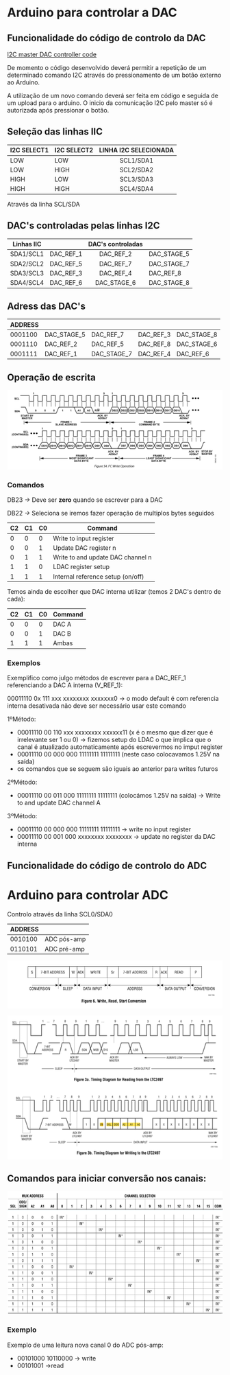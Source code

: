 # Arduino para  controlar a DAC

## Funcionalidade do código de controlo da DAC

[I2C master DAC controller code](DAC_ADC_communication/DAC_ADC_communication.ino)

De momento o código desenvolvido deverá permitir a repetição de um determinado comando I2C através do pressionamento de um botão externo
ao Arduino. 

A utilização de um novo comando deverá ser feita em código e seguida de um upload para o arduino. O inicio da comunicação I2C pelo master só é
autorizada após pressionar o botão.  



## Seleção das linhas IIC

| I2C SELECT1 	| I2C SELECT2 	| LINHA I2C SELECIONADA 	|
|-------------	|-------------	|:-----------------------:	|
| LOW         	| LOW         	|       SCL1/SDA1       	|
| LOW         	| HIGH        	|       SCL2/SDA2       	|
| HIGH        	| LOW         	|       SCL3/SDA3       	|
| HIGH        	| HIGH        	|       SCL4/SDA4       	|

Através da linha SCL/SDA

## DAC's controladas pelas linhas I2C
| Linhas IIC |           | DAC's controladas |             |
|------------|-----------|:-------------------:|-------------|
| SDA1/SCL1  | DAC_REF_1 | DAC_REF_2         | DAC_STAGE_5 |
| SDA2/SCL2  | DAC_REF_5 | DAC_REF_7         | DAC_STAGE_7 |
| SDA3/SCL3  | DAC_REF_3 | DAC_REF_4         | DAC_REF_8   |
| SDA4/SCL4  | DAC_REF_6 | DAC_STAGE_6       | DAC_STAGE_8 |

## Adress das DAC's

| ADDRESS 	|             	|             	|           	|             	|
|---------	|-------------	|-------------	|-----------	|-------------	|
| 0001100 	| DAC_STAGE_5 	|  DAC_REF_7  	| DAC_REF_3 	| DAC_STAGE_8 	|
| 0001110 	| DAC_REF_2   	|  DAC_REF_5  	| DAC_REF_8 	| DAC_STAGE_6 	|
| 0001111 	| DAC_REF_1   	| DAC_STAGE_7 	| DAC_REF_4 	| DAC_REF_6   	|

## Operação de escrita

![Write na DAC!](img/DAC/write_dac.png "write DAC operation")

### Comandos

DB23 -> Deve ser **zero** quando se escrever para a DAC

DB22 -> Seleciona se iremos fazer operação de multiplos bytes seguidos

| C2 	| C1 	| C0 	| Command                           	|
|----	|----	|----	|-----------------------------------	|
| 0  	| 0  	|  0 	| Write to input register           	|
| 0  	| 0  	|  1 	| Update DAC register n             	|
| 0  	| 1  	|  1 	| Write to and update DAC channel n 	|
| 1  	| 1  	| 0  	| LDAC register setup               	|
| 1  	| 1  	| 1  	| Internal reference setup (on/off) 	|


Temos ainda de escolher que DAC interna utilizar (temos 2 DAC's  dentro de cada):

| C2 	| C1 	| C0 	| Command 	|
|----	|----	|----	|---------	|
| 0  	| 0  	|  0 	| DAC A   	|
| 0  	| 0  	|  1 	| DAC B   	|
| 1  	| 1  	|  1 	| Ambas   	|

### Exemplos

Exemplifico como julgo métodos de escrever para a DAC_REF_1 referenciando a DAC A interna (V_REF_1):

00011110 0x 111 xxx xxxxxxxx xxxxxxx0 -> o modo default é com referencia interna desativada não deve ser necessário usar este comando

1ºMétodo:
* 00011110 00 110 xxx xxxxxxxx xxxxxx11 (x é o mesmo que dizer que é irrelevante ser 1 ou 0) -> fizemos setup do LDAC o que implica que o canal é atualizado automaticamente após escrevermos no imput register
* 00011110 00 000 000 11111111 11111111 (neste caso colocavamos 1.25V na saída)
* os comandos que se seguem são iguais ao anterior para writes futuros

2ºMétodo:
* 00011110 00 011 000 11111111 11111111 (colocámos 1.25V na saída) -> Write to and update DAC channel A

3ºMétodo:
* 00011110 00 000 000 11111111 11111111 -> write no input register
* 00011110 00 001 000 xxxxxxxx xxxxxxxx -> update no register da DAC interna

## Funcionalidade do código de controlo do ADC
# Arduino para controlar ADC 

Controlo através da linha SCL0/SDA0

| ADDRESS 	|             	|
|---------	|-------------	|
| 0010100 	| ADC pós-amp 	|
| 0110101 	| ADC pré-amp   |

![ conversion no ADC!](img/ADC/complete_read_operation.png " conversion no ADC")


![read/write no ADC!](img/ADC/read_write.png "read/write no ADC")

## Comandos para iniciar conversão nos canais:

![comands!](img/ADC/comands.PNG "read/comands")

### Exemplo

Exemplo de uma leitura nova canal 0 do ADC pós-amp:

 * 00101000 10110000 -> write
 * 00101001 ->read

